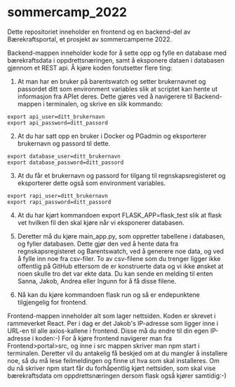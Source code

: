 # sommercamp_2022
Dette repositoriet inneholder en frontend og en backend-del av Bærekraftsportal, et prosjekt av sommercamperne 2022. 

Backend-mappen inneholder kode for å sette opp og fylle en database med bærekraftsdata i oppdrettsnæringen, samt å eksponere dataen i databasen gjennom et REST api. Å kjøre koden forutsetter flere ting:

1. At man har en bruker på barentswatch og setter brukernavnet og passordet ditt som environment variables slik at scriptet kan hente ut informasjon fra APIet deres. 
Dette gjøres ved å navigerere til Backend-mappen i terminalen, og skrive en slik kommando:
```
export api_user=ditt_brukernavn
export api_password=ditt_passord
```

2. At du har satt opp en bruker i Docker og PGadmin og eksporterer brukernavn og passord til dette.
```
export database_user=ditt_brukernavn
export database_password=ditt_passord
```

3. At du får et brukernavn og passord for tilgang til regnskapsregisteret og eksporterer dette også som environment variables.
```
export rapi_user=ditt_brukernavn
export rapi_password=ditt_passord
```

4. At du har kjørt kommandoen
export FLASK_APP=flask_test
slik at flask vet hvilken fil den skal kjøre når vi eksponerer databasen. 

5. Deretter må du kjøre main_app.py, som oppretter tabellene i databasen, og fyller databasen. Dette gjør den ved å hente data fra regnskapsregisteret og Barentswatch, ved å generere noe data, og ved å fylle inn noe fra csv-filer. To av csv-filene som du trenger ligger ikke offentlig på GitHub ettersom de er konstruerte data og vi ikke ønsket at noen skulle tro det var ekte data. Du kan sende en melding til enten Sanna, Jakob, Andrea eller Ingunn for å få disse filene.

6. Nå kan du kjøre kommandoen
flask run
og så er endepunktene tilgjengelig for frontend. 

Frontend-mappen inneholder alt som lager nettsiden. Koden er skrevet i rammeverket React. Per i dag er det Jakob's IP-adresse som ligger inne i URL-en til alle axios-kallene i frontend. Disse må du endre til din egen IP-adresse i koden:-) 
For å kjøre frontend navigerer man fra Frontend>portal>src, og inne i src mappen skriver man
npm start
i terminalen. 
Deretter vil du antakelig få beskjed om at du mangler å installere noe, så du må lese feilmeldingen og finne ut hva som skal installeres. 
Om du nå skriver npm start får du forhåpentlig kjørt nettsiden, som skal vise bærekraftsdata om oppdrettsnæringen dersom flask også kjører samtidig:-) 


